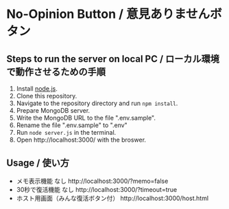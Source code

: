 # No-Opinion Button / 意見ありませんボタン

## Steps to run the server on local PC / ローカル環境で動作させるための手順

1. Install [node.js](https://nodejs.org/ja/).
2. Clone this repository.
3. Navigate to the repository directory and run `npm install`.
5. Prepare MongoDB server.
6. Write the MongoDB URL to the file ".env.sample".
7. Rename the file ".env.sample" to ".env"
8. Run `node server.js` in the terminal.
9. Open http://localhost:3000/ with the broswer.

## Usage / 使い方
- メモ表示機能 なし http://localhost:3000/?memo=false
- 30秒で復活機能 なし http://localhost:3000/?timeout=true
- ホスト用画面（みんな復活ボタン付） http://localhost:3000/host.html